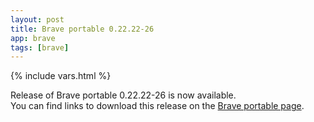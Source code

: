 ```yaml
---
layout: post
title: Brave portable 0.22.22-26
app: brave
tags: [brave]
---
```

{% include vars.html %}

Release of Brave portable 0.22.22-26 is now available.<br />
You can find links to download this release on the [Brave portable page](/app/brave-portable).